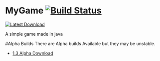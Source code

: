 # MyGame [![Build Status](https://magnum.travis-ci.com/victorheld/MyGame.svg?token=6SR9nE3BoyUjVQ2A6u2C)](https://magnum.travis-ci.com/victorheld/MyGame)

[![Latest Download](http://xirion.net/download.png)](https://github.com/victorheld/MyGame/releases/latest)

A simple game made in java

#Alpha Builds
There are Alpha builds Available but they may be unstable.

* [1.3 Alpha Download](https://github.com/victorheld/MyGame/releases/tag/1.3a)
